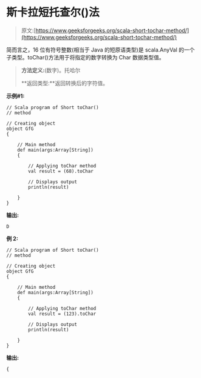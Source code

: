 # 斯卡拉短托查尔()法

> 原文:[https://www.geeksforgeeks.org/scala-short-tochar-method/](https://www.geeksforgeeks.org/scala-short-tochar-method/)

简而言之，16 位有符号整数(相当于 Java 的短原语类型)是 scala.AnyVal 的一个子类型。toChar()方法用于将指定的数字转换为 Char 数据类型值。

> **方法定义:**(数字)。托哈尔
> 
> **返回类型:**返回转换后的字符值。

**示例#1:**

```
// Scala program of Short toChar() 
// method 

// Creating object 
object GfG 
{ 

    // Main method 
    def main(args:Array[String]) 
    { 

        // Applying toChar method 
        val result = (68).toChar 

        // Displays output 
        println(result) 

    } 
} 
```

**输出:**

```
D

```

**例 2:**

```
// Scala program of Short toChar() 
// method 

// Creating object 
object GfG 
{ 

    // Main method 
    def main(args:Array[String]) 
    { 

        // Applying toChar method 
        val result = (123).toChar

        // Displays output 
        println(result) 

    } 
} 
```

**输出:**

```
{

```